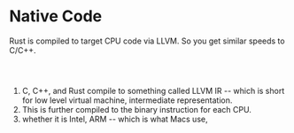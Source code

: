 # Native Code

Rust is compiled to target CPU code via LLVM. So you get similar speeds to C/C++.

<div style="display: flex; justify-content: center;">

<object
    type="image/svg+xml"
    data="llvm.svg"
    width="600"></object>
<small>[](https://azriel.im/dot_ix/?src=BYSwpgTghhDGwE8BcAoABGgznVGPdgH0B7AF2EkyTQG8BfdPAwzAdxADNTr7H85CEAK6ZutBniwDYABxk8JaADZKAbgFtCICAsYAjKLADWYAHYATXHgPGz5kuUq7JNkxcKsomdc%2BuG39jA%2B4nxornaEAB4AHABsuiimxOZghKZQ6mBUjATUAEQAPHoAfADKxEJwYGiwyWAFAPQleTnSctR4eQDCDV0A1H15aADEaHnqUCCmAHSyMi38RMKiHWMASiKkYyNjE1PTEJgLUkRsnGJjpexcQ6PjkzNnN61EZBSH%2BWjT0xjHKhpaHRjAAywIAagBZNAACgAkmsAJTHcIWfJFYpdAAKAFU0FNRMJYKQQMRTJhGs19P4IjF4pI8rSYbDTKQwEoEWMqbZ3EFVmMAIJrKGSelcgIeLzBX4AdTAejQ-MwmDA6j0SgQyOp7jeTm2km%2BIpaiTqhBSmFg2Qwo1yY2OzDm%2BVuaAA5KJLEhakItgAyJSkADcvoDYwoKmIeX9zpegk2jp2zpkECmpCUpgAhNC8qGlOGEVHFixrmI8k6E0mWZns7n8ycHO8qLbGKNgKRSDIqA0Gv91NNiBAAOYNczEC0NYFQUz9tZgDjTFvqJTDdTJIRKMAAWgJQiJlTAjG7gLjo1gUBUeIAzAAmNAAARkXsw0JkpAgt%2BmBIRTbCWssjataBbNsOwafsQHIIQ9FmYh1CHDg2SUEBMC7NR1HXKt11YPslHMJocz0BoJlESAGiraUsPMd8xRpOIjzQAAfddQlGZdVAARzQABSQ4QAAGk4uBIiYmpTyUViAEh71ITAv0A9skE7YgZDMTAKiqKCYJgYlYDXBpLwARgac8SPg4gMPIjC5S8ZVVXVKieQgYISx2AB%2BZy7PsTxvFo6EOCEUxYC%2BaZPwwFF7B1D5bR2PJviNJIUkIFViAAK0QqwbUAXg3AEWd6MHTQdLAA2d6NljEQA%2BDcAAN3oyeMR0sAMh3o3Cht0sALZ39xQw88sAJd3AHg-9zqHSwBS3Z6kKfyiGi8sAbp33MIXk8sGqbPOCQAeDcABH2poavrAC%2BdlAUDAcx%2ByyNKBEIA9tGoABtAg%2BJOiAAF1WoBbRCEIULzuuvjQrulBHEyKxMgHVJ2HIZ6vDAagXyEPd8FIBA10tPA4tSFIOCgVcpKsSQCWIEwPBAcxyGoZ09JrSQwEiF8oAJ2BKhUiB1xkYhk0gNAIAqCxdvXJR%2B2JtBdv200ZxRv04ZJsnoGoKnDj7OmGZZSBQmYY62tO0J8GAKAlMIWocyBNUIZVrAXyx1JRBh0G0HMLwKHMf9MGAPtyAna2OD7NAzu9YoZCgcgbqQC7DZMdcLdtmBoGQc87pFA2Wex9g8eAAmzr0mRIhu7moej421fipIHNPAnYgABgLtO0A4EAVBYLPUhziYlAJgBWIuS9J8nqGKRjI4wN2Pa94AfYnEAJlZdc-YzwPLeIDgOGVUh1xY1IABZMGOqYwBgLRTDL0wwLACPO4lmnpcZiBQmup6Xv14ONa1vtqF1yGRUx7GTbXagg6tm27YgB2LFLl3u89t7X2T8NzvxDlAMOe8Mb%2BwBrjfGLpE7J1TpfGBlcoDZz7LXfOTd9ZlwrsHDBuc64ukbsXfWLcxZoHbvrLu7tAF9yQAPIeG5R5G3HrbSe08wCz3noQJeK9TBrwgBvLeO8oEigPlLemx9T4gH7C2agvo5EtlweXJQaDCFYJdHpHBkc8HqIIakO2qhIANzIXotRGjUjOypg2QmuiRT6KsdNIkIATEEx0eYx%2BqDDFpEwXnF0C8HHQIzs44xpiXTnmCUwHxVcXHEncSQ6J6cjYsGhq-c2ZBWTmH1p7cw5gpj9gJuebmuR9YFAKNQAAVAheRpBL5q2vsQbW1B%2Byh31hUFMq9NbNNvmgBAJlWChAvpHCp1TakqMjlfVIN8dZKD1igC0DZqEYBvCYBAHBoCZEwFHNh79OEzznsQExtBQgFw4ngGguyA77KnjPagC9oj%2BjQIoDAniLlXJAewu2dzuHUALs8xQDAgA)</small>

</div>

<div class="hidden">

1. C, C++, and Rust compile to something called LLVM IR -- which is short for low level virtual machine, intermediate representation.
2. This is further compiled to the binary instruction for each CPU.
3. whether it is Intel, ARM -- which is what Macs use,


</div>
